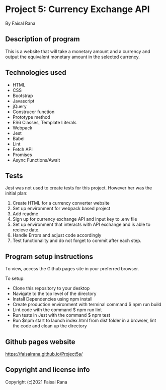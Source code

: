 # Project 5: Currency Exchange API
By Faisal Rana

## Description of program
This is a website that will take a monetary amount and a currency and output the equivalent monetary amount in the selected currency. 

## Technologies used
- HTML
- CSS
- Bootstrap
- Javascript
- jQuery
- Construcor function
- Prototype method
- ES6 Classes, Template Literals 
- Webpack 
- Jest
- Babel
- Lint
- Fetch API
- Promises
- Async Functions/Await

## Tests

Jest was not used to create tests for this project.  However her was the initial plan:

1.  Create HTML for a currency converter website 
2.  Set up environment for webpack based project
3.  Add readme
4.  Sign up for currency exchange API and input key to .env file
5.  Set up environment that interacts with API exchange and is able to recieve date.
6.  Handle Errors and adjust code accordingly
7.  Test functionality and do not forget to commit after each step.


## Program setup instructions
To view, access the Github pages site in your preferred browser. 

To setup:
- Clone this repository to your desktop
- Navigate to the top level of the directory
- Install Dependencies using npm install
- Create production environment with terminal command $ npm run build
- Lint code with the command $ npm run lint
- Run tests in Jest with the command $ npm test
- Run $npm start to launch index.html from dist folder in a browser, lint the code and clean up the directory

## Github pages website
https://faisalrana.github.io/Project5a/

## Copyright and license info

Copyright (c)2021 Faisal Rana
